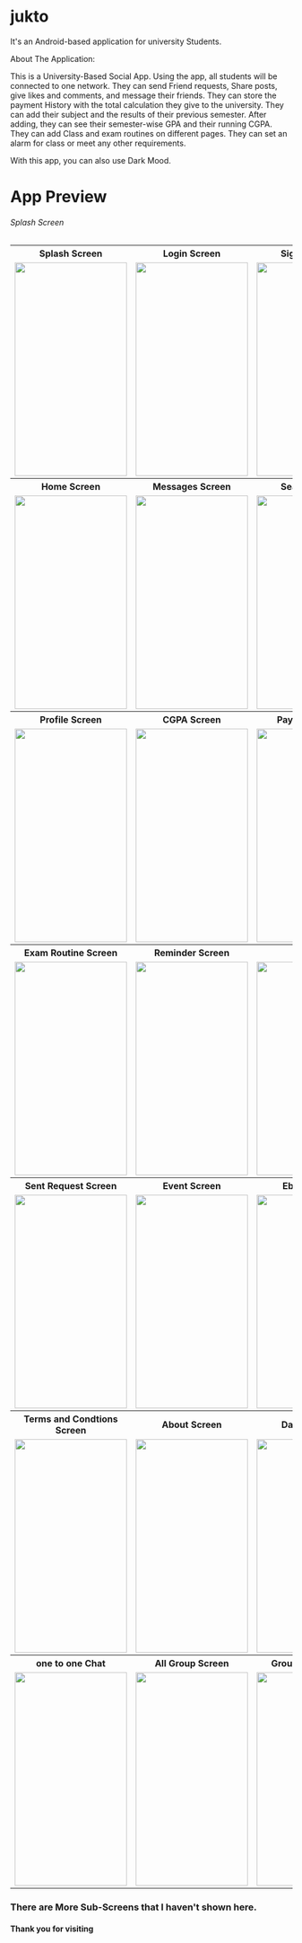 # jukto

It's an Android-based application for university Students.

About The Application:

This is a University-Based Social App. Using the app, all students will be connected to one network.
They can send Friend requests, Share posts, give likes and comments, and message their friends.
They can store the payment History with the total calculation they give to the university.
They can add their subject and the results of their previous semester. After adding, they can see their semester-wise GPA and their running CGPA.
They can add Class and exam routines on different pages. They can set an alarm for class or meet any other requirements.


With this app, you can also use Dark Mood.

<h1>App Preview</h1>
<h6>Splash Screen</h6>

<table style="width:100%">
  <tr>
    <th>Splash Screen</th>
    <th>Login Screen</th>
    <th>Signup Screen</th>
    <th>Forget password Screen</th>
  </tr>
  <tr>
    <td><img src="https://github.com/MdAshrafUllah/jukto/assets/96839511/4b5e85f0-c814-468d-821b-f646fa9f60bf.jpg" width="200" height="380"></td>
    <td><img src="https://github-production-user-asset-6210df.s3.amazonaws.com/96839511/276918857-e21e5894-643c-4fca-b763-80100629d77c.jpg" width="200" height="380"></td>
    <td><img src="https://github.com/MdAshrafUllah/jukto/assets/96839511/84bafc45-5ced-4d8d-ab96-70f0087e53ff.jpg" width="200" height="380"></td>
    <td><img src="https://github.com/MdAshrafUllah/jukto/assets/96839511/9d057e25-6e53-4c2e-95b6-179aad9625c2.jpg" width="200" height="380"></td>
  </tr>
  <tr>
    <th>Home Screen</th>
    <th>Messages Screen</th>
    <th>Search Screen</th>
    <th>Notification Screen</th>
  </tr>
  <tr>
    <td><img src="https://github.com/MdAshrafUllah/jukto/assets/96839511/3231b667-9a8b-4ce0-8c2c-3ba08feeaf06.jpg" width="200" height="380"></td>
    <td><img src="https://github.com/MdAshrafUllah/jukto/assets/96839511/c438910b-4f5a-4c14-8288-0bb188536182.jpg" width="200" height="380"></td>
    <td><img src="https://github.com/MdAshrafUllah/jukto/assets/96839511/84d99544-1566-4f9e-9e7e-7768315e1352.jpg" width="200" height="380"></td>
    <td><img src="https://github.com/MdAshrafUllah/jukto/assets/96839511/b2f400d6-a852-4e29-82c5-305569d0093d.jpg" width="200" height="380"></td>
  </tr>
  <tr>
    <th>Profile Screen</th>
    <th>CGPA Screen</th>
    <th>Payment Screen</th>
    <th>Class Routine Screen</th>
  </tr>
  <tr>
    <td><img src="https://github.com/MdAshrafUllah/jukto/assets/96839511/1ddcc453-a32a-4d93-b9c6-8f75f9272d20.jpg" width="200" height="380"></td>
    <td><img src="https://github.com/MdAshrafUllah/jukto/assets/96839511/f10719d1-9fd9-4545-a0fe-1e4175603a1c.jpg" width="200" height="380"></td>
    <td><img src="https://github.com/MdAshrafUllah/jukto/assets/96839511/41502dc1-8ff5-4a83-be0d-47e172c84f1f.jpg" width="200" height="380"></td>
    <td><img src="https://github.com/MdAshrafUllah/jukto/assets/96839511/c3c9824f-764a-4e64-80ab-1b4d03a8d120.jpg" width="200" height="380"></td>
  </tr>
    <tr>
    <th>Exam Routine Screen</th>
    <th>Reminder Screen</th>
    <th>Drawer</th>
    <th>All Friends Screen</th>
  </tr>
  <tr>
    <td><img src="https://github.com/MdAshrafUllah/jukto/assets/96839511/867944e0-ee7f-4d9d-8117-29824a65cfca.jpg" width="200" height="380"></td>
    <td><img src="https://github.com/MdAshrafUllah/jukto/assets/96839511/c924492a-6eb1-4f67-87bf-c49372d540ed.jpg" width="200" height="380"></td>
    <td><img src="https://github.com/MdAshrafUllah/jukto/assets/96839511/6813bcd6-c6c8-47cf-b176-b8c0072449af.jpg" width="200" height="380"></td>
    <td><img src="https://github.com/MdAshrafUllah/jukto/assets/96839511/a167eab8-d898-4e4a-9b6f-83d5b5964608.jpg" width="200" height="380"></td>
  </tr>
  </tr>
    <tr>
    <th>Sent Request Screen</th>
    <th>Event Screen</th>
    <th>Ebook Screen</th>
    <th>Setting Screen</th>
  </tr>
  <tr>
    <td><img src="https://github.com/MdAshrafUllah/jukto/assets/96839511/779480bc-650a-4d00-a706-3089fd9807ff.jpg" width="200" height="380"></td>
    <td><img src="https://github.com/MdAshrafUllah/jukto/assets/96839511/3f846128-8cf6-4490-ade1-43ca0701ff86.jpg" width="200" height="380"></td>
    <td><img src="https://github.com/MdAshrafUllah/jukto/assets/96839511/0650bde3-6f2a-46da-a025-c0105bfdc49c.jpg" width="200" height="380"></td>
    <td><img src="https://github.com/MdAshrafUllah/jukto/assets/96839511/56c53f72-8f14-4707-8cdc-7d85b2bd7d71.jpg" width="200" height="380"></td>
  </tr>
  </tr>
  <tr>
    <th>Terms and Condtions Screen</th>
    <th>About Screen</th>
    <th>Dark Mode On</th>
    <th>Dark Mode Home Screen</th>
  </tr>
  <tr>
    <td><img src="https://github.com/MdAshrafUllah/jukto/assets/96839511/47bad8c6-c919-4522-bfcb-0d14effec664.jpg" width="200" height="380"></td>
    <td><img src="https://github.com/MdAshrafUllah/jukto/assets/96839511/094e59df-c1a6-482b-9776-2f98e3c541b2.jpg" width="200" height="380"></td>
    <td><img src="https://github.com/MdAshrafUllah/jukto/assets/96839511/e876e6c7-02dc-4dad-a630-c259b6b33f43.jpg" width="200" height="380"></td>
    <td><img src="https://github.com/MdAshrafUllah/jukto/assets/96839511/1a86e9e1-e325-4203-bf8a-8c858c614c61.jpg" width="200" height="380"></td>
  </tr>
  <tr>
    <th>one to one Chat</th>
    <th>All Group Screen</th>
    <th>Group Chat Screen</th>
    <th>Group info Screen</th>
  </tr>
  <tr>
    <td><img src="https://github.com/MdAshrafUllah/jukto/assets/96839511/a958da53-9e33-4e51-832d-0d1cafcf59f4.jpg" width="200" height="380"></td>
    <td><img src="https://github.com/MdAshrafUllah/jukto/assets/96839511/60008958-8602-4750-b917-d34d82a88353.jpg" width="200" height="380"></td>
    <td><img src="https://github.com/MdAshrafUllah/jukto/assets/96839511/df162d82-e59d-461c-a79c-f10ea1dc723f.jpg" width="200" height="380"></td>
    <td><img src="https://github.com/MdAshrafUllah/jukto/assets/96839511/d817d86f-4ca0-4d27-8fb7-f2f1835b7088.jpg" width="200" height="380"></td>
  </tr>
</table>

<h3>There are More Sub-Screens that I haven't shown here.</h3>
<h4>Thank you for visiting</h4>







